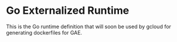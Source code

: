 
Go Externalized Runtime
=======================

This is the Go runtime definition that will soon be used by gcloud for
generating dockerfiles for GAE.
